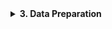 <details>
<summary><strong>3. Data Preparation</strong></summary><br/> 

I built two custom _tokenizers_ using [spaCy](https://spacy.io/) library and their medium-size pre-trained statistical model for English, because it was trained on web-content (blogs, news, comments):    
* To get _lemmas_ of _tokens_, which are not corresponding to _POS tags_ `SPACE`, `PUNCT` (punctuation: .,:?), `X` (other: xasdasdg), `NUM` (numeral: 1, 2017, one, IV), `SYM` (symbol: $,§,©,,−,÷,=,😝), `DET` (determiner: a,an,the), `PART` (particle: 's,not).
* To get only _POS tags_

Since one of the hypotheses is that `fake` and `real` news use different words, it is important to remove _stopwords_ to better see the difference.

```python
import spacy
from nltk.corpus import stopwords

def spacy_tokenizer(data, n_process=4, pos=True, stop_words=True):
    """Tokenizes the data using spaCy. If pos=True, returns POS-tags too.

    Args:
        data (List): List of documents
        n_process (int): number of processes to run .pipe method of spaCy object
        pos (bool): if True, returns POS-tags too
        stop_words (bool): if True, remove stop words using NLTK Stopwords list

    Returns:
        List: List of lemmatized tokens
        List: List of POS-tags if pos=True
    """
    
    if stop_words == True:
        nltk_stopwords = stopwords.words("English")

    if spacy.__version__ < "2.2.2":
        data_gen = nlp.pipe(data, n_threads=n_process)
    else:
        data_gen = nlp.pipe(data, n_process=n_process)

    data_lemma = []

    if pos == True:
        data_pos = []

    for token_objects in data_gen:

        lemma_tokens = [
            token.lemma_.lower().strip()
            for token in token_objects
            if not wrong_token(token)
        ]

        if stop_words == True:
            lemma_tokens = [
                token for token in lemma_tokens if token not in nltk_stopwords
            ]

        data_lemma.append(lemma_tokens)

        if pos == True:
            pos_tokens = [token.pos_ for token in token_objects]
            data_pos.append(pos_tokens)
    
    if pos:
        return data_lemma, data_pos
    else:
        return data_lemma

def wrong_token(token):
    """Filters token based on POS-tag"""

    wrong_pos = token.pos_ in [
        "SPACE",
        "PUNCT",
        "X",
        "NUM",
        "SYM",
        "DET",
        "PART",
        "INTJ",
    ]
    personal_pronoun = token.lemma_ == "-PRON-"

    return personal_pronoun or wrong_pos
```

</details>
